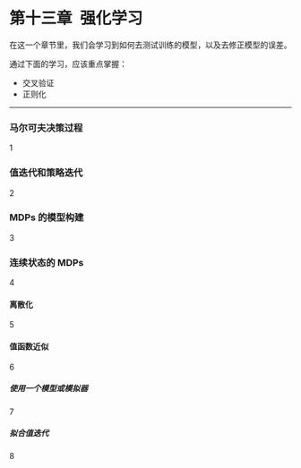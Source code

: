 # 第十三章&ensp;强化学习

在这一个章节里，我们会学习到如何去测试训练的模型，以及去修正模型的误差。

通过下面的学习，应该重点掌握：

* 交叉验证
* 正则化

- - -

### 马尔可夫决策过程

1

### 值迭代和策略迭代

2

### MDPs 的模型构建

3

### 连续状态的 MDPs

4

#### 离散化

5

#### 值函数近似

6

##### 使用一个模型或模拟器

7

##### 拟合值迭代

8
